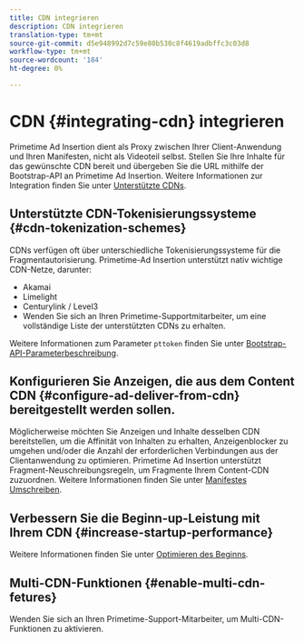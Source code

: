 ```yaml
---
title: CDN integrieren
description: CDN integrieren
translation-type: tm+mt
source-git-commit: d5e948992d7c59e80b530c8f4619adbffc3c03d8
workflow-type: tm+mt
source-wordcount: '184'
ht-degree: 0%

---
```



# CDN {#integrating-cdn} integrieren

Primetime Ad Insertion dient als Proxy zwischen Ihrer Client-Anwendung und Ihren Manifesten, nicht als Videoteil selbst. Stellen Sie Ihre Inhalte für das gewünschte CDN bereit und übergeben Sie die URL mithilfe der Bootstrap-API an Primetime Ad Insertion. Weitere Informationen zur Integration finden Sie unter [Unterstützte CDNs](/help/primetime-ad-insertion/technical-reference/supported-cdns.md).

## Unterstützte CDN-Tokenisierungssysteme {#cdn-tokenization-schemes}

CDNs verfügen oft über unterschiedliche Tokenisierungssysteme für die Fragmentautorisierung. Primetime-Ad Insertion unterstützt nativ wichtige CDN-Netze, darunter:

* Akamai
* Limelight
* Centurylink / Level3
* Wenden Sie sich an Ihren Primetime-Supportmitarbeiter, um eine vollständige Liste der unterstützten CDNs zu erhalten.

Weitere Informationen zum Parameter `pttoken` finden Sie unter [Bootstrap-API-Parameterbeschreibung](/help/primetime-ad-insertion/technical-reference/bootstrap-api.md#parameter-description).

## Konfigurieren Sie Anzeigen, die aus dem Content CDN {#configure-ad-deliver-from-cdn} bereitgestellt werden sollen.

Möglicherweise möchten Sie Anzeigen und Inhalte desselben CDN bereitstellen, um die Affinität von Inhalten zu erhalten, Anzeigenblocker zu umgehen und/oder die Anzahl der erforderlichen Verbindungen aus der Clientanwendung zu optimieren. Primetime Ad Insertion unterstützt Fragment-Neuschreibungsregeln, um Fragmente Ihrem Content-CDN zuzuordnen. Weitere Informationen finden Sie unter [Manifestes Umschreiben](/help/primetime-ad-insertion/technical-reference/manifest-rewriting.md).

## Verbessern Sie die Beginn-up-Leistung mit Ihrem CDN {#increase-startup-performance}

Weitere Informationen finden Sie unter [Optimieren des Beginns](/help/primetime-ad-insertion/best-practices/optimize-video-startup-time.md).

## Multi-CDN-Funktionen {#enable-multi-cdn-fetures}

Wenden Sie sich an Ihren Primetime-Support-Mitarbeiter, um Multi-CDN-Funktionen zu aktivieren.
